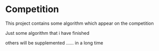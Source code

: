 # Competition

This project contains some algorithm which appear on the competition

Just some algorithm that i have finished

others will be supplemented ...... in a long time